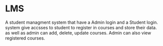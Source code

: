 # LMS
 A student managment system that have a Admin login and a Student login.
 system give accsses to student to register in courses and store their data.
 as well as admin can add, delete, update courses. Admin can also view registered courses.
